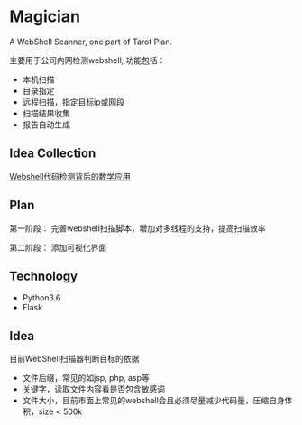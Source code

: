 # Magician
A WebShell Scanner, one part of Tarot Plan.

主要用于公司内网检测webshell,
功能包括：
- 本机扫描
- 目录指定
- 远程扫描，指定目标ip或网段
- 扫描结果收集
- 报告自动生成

## Idea Collection

[Webshell代码检测背后的数学应用](http://www.freebuf.com/articles/4240.html)

## Plan

第一阶段：
完善webshell扫描脚本，增加对多线程的支持，提高扫描效率

第二阶段：
添加可视化界面

## Technology

- Python3.6
- Flask

## Idea

目前WebShell扫描器判断目标的依据
- 文件后缀，常见的如jsp, php, asp等
- 关键字，读取文件内容看是否包含敏感词
- 文件大小，目前市面上常见的webshell会且必须尽量减少代码量，压缩自身体积，size < 500k
